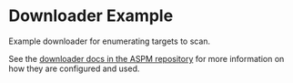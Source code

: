 # Downloader Example

Example downloader for enumerating targets to scan.

See the [downloader docs in the ASPM repository](https://github.com/crashappsec/ASPM/blob/HEAD/docs/definitions/DOWNLOADERS.md) for more information on how they are configured and used.